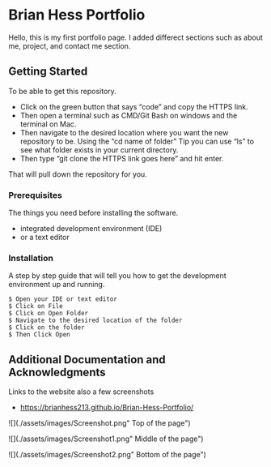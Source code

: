 # Brian Hess Portfolio

Hello, this is my first portfolio page. I added differect sections such as about me, project, and contact me section. 

## Getting Started

To be able to get this repository. 

* Click on the green button that says “code” and copy the HTTPS link. 
* Then open a terminal such as CMD/Git Bash on windows and the terminal on Mac. 
* Then navigate to the desired location where you want the new repository to be. Using the “cd name of folder” Tip you can use “ls” to see what folder exists in your current directory. 
* Then type “git clone the HTTPS link goes here” and hit enter. 

That will pull down the repository for you.

### Prerequisites

The things you need before installing the software.

* integrated development environment (IDE)
* or a text editor

### Installation

A step by step guide that will tell you how to get the development environment up and running.

```
$ Open your IDE or text editor
$ Click on File
$ Click on Open Folder
$ Navigate to the desired location of the folder 
$ Click on the folder
$ Then Click Open
```

## Additional Documentation and Acknowledgments

 Links to the website also a few screenshots 


* https://brianhess213.github.io/Brian-Hess-Portfolio/

![](./assets/images/Screenshot.png" Top of the page")

![](./assets/images/Screenshot1.png" Middle of the page")

![](./assets/images/Screenshot2.png" Bottom of the page")
